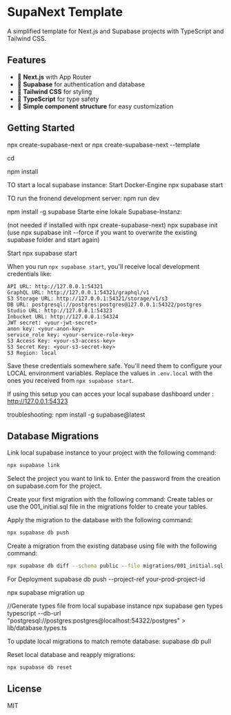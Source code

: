 # SupaNext Template

A simplified template for Next.js and Supabase projects with TypeScript and Tailwind CSS.

## Features

- 🚀 **Next.js** with App Router
- 🔐 **Supabase** for authentication and database
- 🎨 **Tailwind CSS** for styling
- 📝 **TypeScript** for type safety
- 🧩 **Simple component structure** for easy customization

## Getting Started

npx create-supabase-next <project-name> or npx create-supabase-next --template <template-url>

cd <project-name>

npm install



TO start a local supabase instance:
Start Docker-Engine
npx supabase start

TO run the fronend development server:
npm run dev

npm install -g supabase
Starte eine lokale Supabase-Instanz:


(not needed if installed with npx create-supabase-next) npx supabase init
(use npx supabase init --force if you want to overwrite the existing supabase folder and start again)

Start 
npx supabase start


When you run `npx supabase start`, you'll receive local development credentials like:

```
API URL: http://127.0.0.1:54321
GraphQL URL: http://127.0.0.1:54321/graphql/v1
S3 Storage URL: http://127.0.0.1:54321/storage/v1/s3
DB URL: postgresql://postgres:postgres@127.0.0.1:54322/postgres
Studio URL: http://127.0.0.1:54323
Inbucket URL: http://127.0.0.1:54324
JWT secret: <your-jwt-secret>
anon key: <your-anon-key>
service_role key: <your-service-role-key>
S3 Access Key: <your-s3-access-key>
S3 Secret Key: <your-s3-secret-key>
S3 Region: local
```

Save these credentials somewhere safe. You'll need them to configure your LOCAL environment variables.
Replace the values in `.env.local` with the ones you received from `npx supabase start`.

If using this setup you can acces your local supabase dashboard under : http://127.0.0.1:54323


troubleshooting:
npm install -g supabase@latest


## Database Migrations


Link local supabase instance to your project with the following command:
```bash
npx supabase link
```
Select the project you want to link to.
Enter the password from the creation on supabase.com for the project.


Create your first migration with the following command:
Create tables or use the 001_initial.sql file in the migrations folder to create your tables.

Apply the migration to the database with the following command:
```bash
npx supabase db push
```

Create a migration from the existing database using file with the following command:
```bash
npx supabase db diff --schema public --file migrations/001_initial.sql
```

For Deployment
supabase db push --project-ref your-prod-project-id


npx supabase migration up

//Generate types file from local supabase instance
npx supabase gen types typescript --db-url "postgresql://postgres:postgres@localhost:54322/postgres" > lib/database.types.ts


To update local migrations to match remote database:
supabase db pull


Reset local database and reapply migrations:
```bash
npx supabase db reset
```

## License

MIT